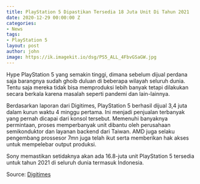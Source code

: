 ```yaml
---
title: PlayStation 5 Dipastikan Tersedia 18 Juta Unit Di Tahun 2021
date: 2020-12-29 00:00:00 Z
categories:
- News
tags:
- PlayStation 5
layout: post
author: john
image: https://ik.imagekit.io/dsg/PS5_ALL_4FbvGSaGW.jpg
---
```


Hype PlayStation 5 yang semakin tinggi, dimana sebelum dijual perdana saja barangnya sudah ghoib duluan di beberapa wilayah seluruh dunia. Tentu saja mereka tidak bisa memproduksi lebih banyak tetapi dilakukan secara berkala karena masalah seperti pandemi dan lain-lainnya.

Berdasarkan laporan dari Digitimes, PlayStation 5 berhasil dijual 3,4 juta dalam kurun waktu 4 minggu pertama. Ini menjadi penjualan terbanyak yang pernah dicapai dari konsol tersebut. Memenuhi banyaknya permintaan, proses memperbanyak unit dibantu oleh perusahaan semikonduktor dan layanan backend dari Taiwan. AMD juga selaku pengembang prossesor 7mn juga telah ikut serta memberikan hak akses untuk mempelebar output produksi.

Sony memastikan setidaknya akan ada 16.8-juta unit PlayStation 5 tersedia untuk tahun 2021 di seluruh dunia termasuk Indonesia.

Source: [Digitimes](https://www.digitimes.com/news/a20201228PD209.html)